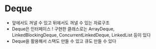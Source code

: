 # Deque

- 앞에서도 꺼낼 수 있고 뒤에서도 꺼낼 수 있는 자료구조
- Deque은 인터페이스 ! 구현한 클래스로는 ArrayDeque, LinkedBlockingDeque, ConcurrentLinkedDeque, LinkedList 등이 있다
- Deque을 활용해서 스택도 만들 수 있고 큐도 만들 수 있다